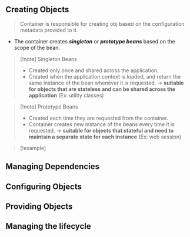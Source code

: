 ## Creating Objects
> Container is responsible for creating obj based on the configuration metadata provided to it.

* The container creates ***singleton*** or ***prototype beans*** based on the scope of the bean.

> [!note] Singleton Beans
> * Created only once and shared across the application.
> * Created when the application context is loaded, and return the same instance of the bean whenever it is requested.
> -> **suitable for objects that are  stateless and can be shared across the application** (Ex: utility classes)

> [!note] Prototype Beans
> * Created each time they are requested from the container.
> * Container creates new instance of the beans every time it is requested.
> -> **suitable for objects that stateful and need to maintain a separate state for each instance** (Ex: web session)

> [!example] 

## Managing Dependencies

## Configuring Objects

## Providing Objects

## Managing the lifecycle